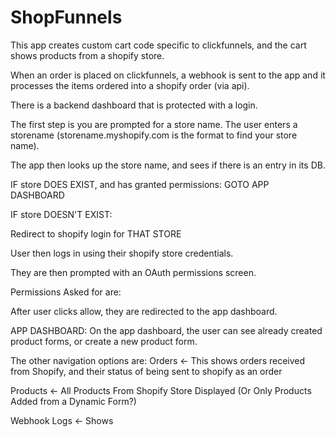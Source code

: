 # ShopFunnels

This app creates custom cart code specific to clickfunnels, and the cart shows products from a shopify store.

When an order is placed on clickfunnels, a webhook is sent to the app and it processes the items ordered into a shopify order (via api).

There is a backend dashboard that is protected with a login.

The first step is you are prompted for a store name.  The user enters a storename (storename.myshopify.com is the format to find your store name).

The app then looks up the store name, and sees if there is an entry in its DB.

IF store DOES EXIST, and has granted permissions:
GOTO APP DASHBOARD

IF store DOESN'T EXIST:

Redirect to shopify login for THAT STORE

User then logs in using their shopify store credentials.

They are then prompted with an OAuth permissions screen.

Permissions Asked for are:


After user clicks allow, they are redirected to the app dashboard.


APP DASHBOARD:
On the app dashboard, the user can see already created product forms, or create a new product form.

The other navigation options are:
Orders <- This shows orders received from Shopify, and their status of being sent to shopify as an order

Products <- All Products From Shopify Store Displayed (Or Only Products Added from a Dynamic Form?)

Webhook Logs <- Shows 

